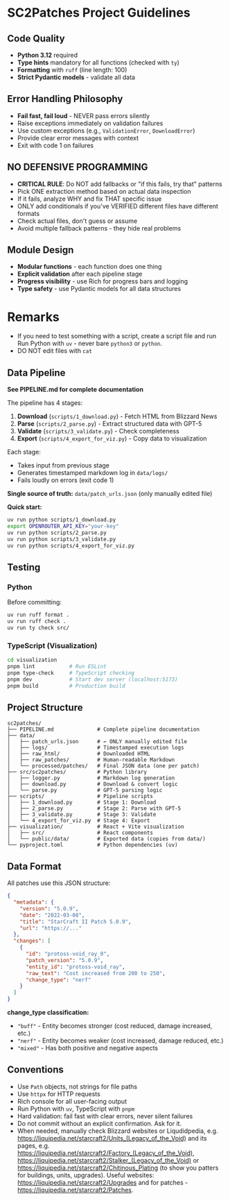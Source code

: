 # SC2Patches Project Guidelines

## Code Quality

- **Python 3.12** required
- **Type hints** mandatory for all functions (checked with `ty`)
- **Formatting** with `ruff` (line length: 100)
- **Strict Pydantic models** - validate all data

## Error Handling Philosophy

- **Fail fast, fail loud** - NEVER pass errors silently
- Raise exceptions immediately on validation failures
- Use custom exceptions (e.g., `ValidationError`, `DownloadError`)
- Provide clear error messages with context
- Exit with code 1 on failures

## NO DEFENSIVE PROGRAMMING

- **CRITICAL RULE**: Do NOT add fallbacks or "if this fails, try that" patterns
- Pick ONE extraction method based on actual data inspection
- If it fails, analyze WHY and fix THAT specific issue
- ONLY add conditionals if you've VERIFIED different files have different formats
- Check actual files, don't guess or assume
- Avoid multiple fallback patterns - they hide real problems

## Module Design

- **Modular functions** - each function does one thing
- **Explicit validation** after each pipeline stage
- **Progress visibility** - use Rich for progress bars and logging
- **Type safety** - use Pydantic models for all data structures

# Remarks

- If you need to test something with a script, create a script file and run
  Run Python with `uv` - never bare `python3` or `python`.
- DO NOT edit files with `cat`

## Data Pipeline

**See PIPELINE.md for complete documentation**

The pipeline has 4 stages:

1. **Download** (`scripts/1_download.py`) - Fetch HTML from Blizzard News
2. **Parse** (`scripts/2_parse.py`) - Extract structured data with GPT-5
3. **Validate** (`scripts/3_validate.py`) - Check completeness
4. **Export** (`scripts/4_export_for_viz.py`) - Copy data to visualization

Each stage:
- Takes input from previous stage
- Generates timestamped markdown log in `data/logs/`
- Fails loudly on errors (exit code 1)

**Single source of truth:** `data/patch_urls.json` (only manually edited file)

**Quick start:**
```bash
uv run python scripts/1_download.py
export OPENROUTER_API_KEY="your-key"
uv run python scripts/2_parse.py
uv run python scripts/3_validate.py
uv run python scripts/4_export_for_viz.py
```

## Testing

### Python
Before committing:
```bash
uv run ruff format .
uv run ruff check .
uv run ty check src/
```

### TypeScript (Visualization)
```bash
cd visualization
pnpm lint           # Run ESLint
pnpm type-check     # TypeScript checking
pnpm dev            # Start dev server (localhost:5173)
pnpm build          # Production build
```

## Project Structure

```
sc2patches/
├── PIPELINE.md              # Complete pipeline documentation
├── data/
│   ├── patch_urls.json      # ← ONLY manually edited file
│   ├── logs/                # Timestamped execution logs
│   ├── raw_html/            # Downloaded HTML
│   ├── raw_patches/         # Human-readable Markdown
│   └── processed/patches/   # Final JSON data (one per patch)
├── src/sc2patches/          # Python library
│   ├── logger.py            # Markdown log generation
│   ├── download.py          # Download & convert logic
│   └── parse.py             # GPT-5 parsing logic
├── scripts/                 # Pipeline scripts
│   ├── 1_download.py        # Stage 1: Download
│   ├── 2_parse.py           # Stage 2: Parse with GPT-5
│   ├── 3_validate.py        # Stage 3: Validate
│   └── 4_export_for_viz.py  # Stage 4: Export
├── visualization/           # React + Vite visualization
│   ├── src/                 # React components
│   └── public/data/         # Exported data (copies from data/)
└── pyproject.toml           # Python dependencies (uv)
```

## Data Format

All patches use this JSON structure:
```json
{
  "metadata": {
    "version": "5.0.9",
    "date": "2022-03-08",
    "title": "StarCraft II Patch 5.0.9",
    "url": "https://..."
  },
  "changes": [
    {
      "id": "protoss-void_ray_0",
      "patch_version": "5.0.9",
      "entity_id": "protoss-void_ray",
      "raw_text": "Cost increased from 200 to 250",
      "change_type": "nerf"
    }
  ]
}
```

**change_type classification:**
- `"buff"` - Entity becomes stronger (cost reduced, damage increased, etc.)
- `"nerf"` - Entity becomes weaker (cost increased, damage reduced, etc.)
- `"mixed"` - Has both positive and negative aspects

## Conventions

- Use `Path` objects, not strings for file paths
- Use `httpx` for HTTP requests
- Rich console for all user-facing output
- Run Python with `uv`, TypeScript with `pnpm`
- Hard validation: fail fast with clear errors, never silent failures
- Do not commit without an explicit confirmation. Ask for it.
- When needed, manually check Blizzard websites or Liqudidpedia, e.g. https://liquipedia.net/starcraft2/Units_(Legacy_of_the_Void) and its pages, e.g. https://liquipedia.net/starcraft2/Factory_(Legacy_of_the_Void), https://liquipedia.net/starcraft2/Stalker_(Legacy_of_the_Void) or https://liquipedia.net/starcraft2/Chitinous_Plating (to show you patters for buildings, units, upgrades). Useful websites: https://liquipedia.net/starcraft2/Upgrades and for patches - https://liquipedia.net/starcraft2/Patches.